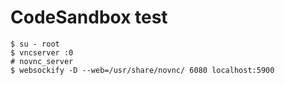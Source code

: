 CodeSandbox test
================


```
$ su - root
$ vncserver :0
# novnc_server
$ websockify -D --web=/usr/share/novnc/ 6080 localhost:5900
```

